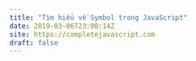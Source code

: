 ```yaml
---
title: "Tìm hiểu về Symbol trong JavaScript"
date: 2019-03-06T23:00:14Z
site: https://completejavascript.com
draft: false
---
```

